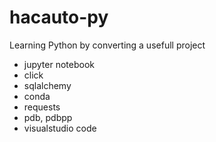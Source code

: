 # hacauto-py

Learning Python by converting a usefull project

* jupyter notebook
* click
* sqlalchemy
* conda
* requests
* pdb, pdbpp
* visualstudio code
